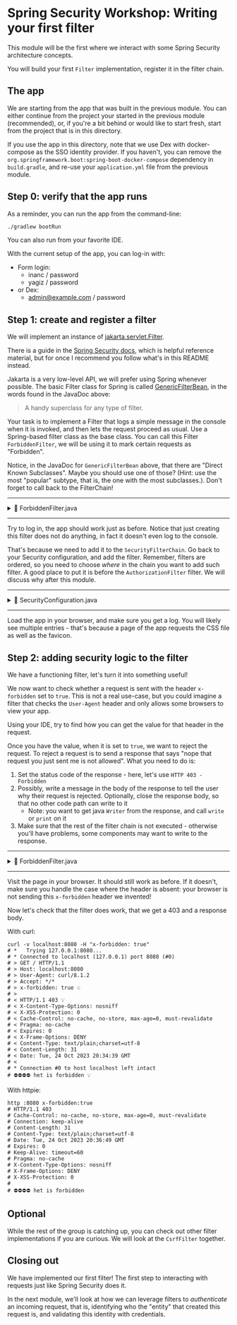 # Spring Security Workshop: Writing your first filter

This module will be the first where we interact with some Spring Security architecture concepts.

You will build your first `Filter` implementation, register it in the filter chain.

## The app

We are starting from the app that was built in the previous module. You can either continue from the
project your started in the previous module (recommended), or, if you're a bit behind or would like
to start fresh, start from the project that is in this directory.

If you use the app in this directory, note that we use Dex with docker-compose as the SSO identity
provider. If you haven't, you can remove the `org.springframework.boot:spring-boot-docker-compose`
dependency in `build.gradle`, and re-use your `application.yml` file from the previous module.

## Step 0: verify that the app runs

As a reminder, you can run the app from the command-line:

```bash
./gradlew bootRun
```

You can also run from your favorite IDE.

With the current setup of the app, you can log-in with:

- Form login:
  - inanc / password
  - yagiz / password
- or Dex:
  - admin@example.com / password

## Step 1: create and register a filter

We will implement an instance of
[jakarta.servlet.Filter](https://jakarta.ee/specifications/platform/9/apidocs/jakarta/servlet/filter).

There is a guide in the
[Spring Security docs](https://docs.spring.io/spring-security/reference/servlet/architecture.html#adding-custom-filter),
which is helpful reference material, but for once I recommend you follow what's in this README
instead.

Jakarta is a very low-level API, we will prefer using Spring whenever possible. The basic Filter
class for Spring is called
[GenericFilterBean](https://docs.spring.io/spring-framework/docs/current/javadoc-api/org/springframework/web/filter/GenericFilterBean.html),
in the words found in the JavaDoc above:

> A handy superclass for any type of filter.

Your task is to implement a Filter that logs a simple message in the console when it is invoked, and
then lets the request proceed as usual. Use a Spring-based filter class as the base class. You can
call this Filter `ForbiddenFilter`, we will be using it to mark certain requests as "Forbidden".

Notice, in the JavaDoc for `GenericFilterBean` above, that there are "Direct Known Subclasses".
Maybe you should use one of those? (Hint: use the most "popular" subtype, that is, the one with the
most subclasses.). Don't forget to call back to the FilterChain!

---

<details>

<summary>📖 ForbiddenFilter.java</summary>

```java
public class ForbiddenFilter extends OncePerRequestFilter {

    @Override
    protected void doFilterInternal(
            HttpServletRequest request,
            HttpServletResponse response,
            FilterChain filterChain) throws ServletException, IOException {
        System.out.println("~~~~> 👋 Hello from ForbiddenFilter!");
        filterChain.doFilter(request, response);
    }

}
```

</details>

---

Try to log in, the app should work just as before. Notice that just creating this filter does not do
anything, in fact it doesn't even log to the console.

That's because we need to add it to the `SecurityFilterChain`. Go back to your Security
configuration, and add the filter. Remember, filters are ordered, so you need to choose _where_ in
the chain you want to add such filter. A good place to put it is before the `AuthorizationFilter`
filter. We will discuss why after this module.

---

<details>

<summary>📖 SecurityConfiguration.java</summary>

```java
@Configuration
@EnableWebSecurity
public class SecurityConfiguration {

    @Bean
    public SecurityFilterChain securityFilterChain(HttpSecurity http) throws Exception {
        return http
                // ...
                .addFilterBefore(new ForbiddenFilter(), AuthorizationFilter.class)
                .build();
    }

    // ...
}
```

</details>

---

Load the app in your browser, and make sure you get a log. You will likely see multiple entries -
that's because a page of the app requests the CSS file as well as the favicon.

## Step 2: adding security logic to the filter

We have a functioning filter, let's turn it into something useful!

We now want to check whether a request is sent with the header
`x-forbidden` set to `true`. This is not a real use-case, but you could
imagine a filter that checks the `User-Agent` header and only allows some browsers to view your app.

Using your IDE, try to find how you can get the value for that header in the request.

Once you have the value, when it is set to  `true`, we want to reject the request. To reject
a request is to send a response that says "nope that request you just sent me is not allowed". What
you need to do is:

1. Set the status code of the response - here, let's use `HTTP 403 - Forbidden`
2. Possibly, write a message in the body of the response to tell the user why their request is
   rejected. Optionally, close the response body, so that no other code path can write to it
   - Note: you want to get java `Writer` from the response, and call `write` or `print` on it
3. Make sure that the rest of the filter chain is not executed - otherwise you'll have problems,
   some components may want to write to the response.

---

<details>

<summary>📖 ForbiddenFilter.java</summary>

```java
public class ForbiddenFilter extends OncePerRequestFilter {

    @Override
    protected void doFilterInternal(
            HttpServletRequest request,
            HttpServletResponse response,
            FilterChain filterChain) throws ServletException, IOException {
        if ("true".equalsIgnoreCase(request.getHeader("x-forbidden"))) {
            // These two lines are required to have emojis in your responses.
            // - Character encoding needs to be set before you write to the response.
            // - Content-Type is for browser-based interactions
            // YES EMOJIS ARE VERY IMPORTANT, THANK YOU VERY MUCH
            response.setCharacterEncoding(StandardCharset.UTF_8.name());
            response.setContentType("text/plain;charset=utf-8");

            response.setStatus(HttpStatus.FORBIDDEN.value());
            response.getWriter().write("⛔⛔⛔⛔️ it is forbidden");
            response.getWriter().close(); // optional

            // Absolutely make sure you don't call the rest of the filter chain!!
            return;
        }

        filterChain.doFilter(request, response);
    }

}
```

</details>

---

Visit the page in your browser. It should still work as before. If it doesn't, make sure you handle
the case where the header is absent: your browser is not sending this `x-forbidden` header we
invented!

Now let's check that the filter does work, that we get a 403 and a response body.

With curl:

```shell
curl -v localhost:8080 -H "x-forbidden: true"
# *   Trying 127.0.0.1:8080...
# * Connected to localhost (127.0.0.1) port 8080 (#0)
# > GET / HTTP/1.1
# > Host: localhost:8080
# > User-Agent: curl/8.1.2
# > Accept: */*
# > x-forbidden: true 💡
# >
# < HTTP/1.1 403 💡
# < X-Content-Type-Options: nosniff
# < X-XSS-Protection: 0
# < Cache-Control: no-cache, no-store, max-age=0, must-revalidate
# < Pragma: no-cache
# < Expires: 0
# < X-Frame-Options: DENY
# < Content-Type: text/plain;charset=utf-8
# < Content-Length: 31
# < Date: Tue, 24 Oct 2023 20:34:39 GMT
# <
# * Connection #0 to host localhost left intact
# ⛔⛔⛔⛔️ het is forbidden 💡
```

With httpie:

```shell
http :8080 x-forbidden:true
# HTTP/1.1 403
# Cache-Control: no-cache, no-store, max-age=0, must-revalidate
# Connection: keep-alive
# Content-Length: 31
# Content-Type: text/plain;charset=utf-8
# Date: Tue, 24 Oct 2023 20:36:49 GMT
# Expires: 0
# Keep-Alive: timeout=60
# Pragma: no-cache
# X-Content-Type-Options: nosniff
# X-Frame-Options: DENY
# X-XSS-Protection: 0
#
# ⛔⛔⛔⛔️ het is forbidden
```

## Optional

While the rest of the group is catching up, you can check out other filter implementations if you
are curious. We will look at the `CsrfFilter` together.

## Closing out

We have implemented our first filter! The first step to interacting with requests just like Spring
Security does it.

In the next module, we'll look at how we can leverage filters to _authenticate_ an incoming request,
that is, identifying who the "entity" that created this request is, and validating this identity
with credentials.

